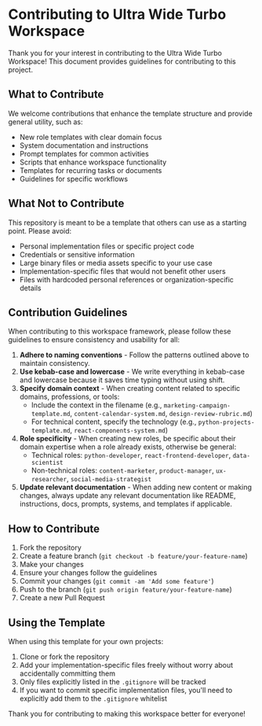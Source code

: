 # Contributing to Ultra Wide Turbo Workspace

Thank you for your interest in contributing to the Ultra Wide Turbo Workspace! This document provides guidelines for contributing to this project.

## What to Contribute

We welcome contributions that enhance the template structure and provide general utility, such as:

- New role templates with clear domain focus
- System documentation and instructions
- Prompt templates for common activities
- Scripts that enhance workspace functionality
- Templates for recurring tasks or documents
- Guidelines for specific workflows

## What Not to Contribute

This repository is meant to be a template that others can use as a starting point. Please avoid:

- Personal implementation files or specific project code
- Credentials or sensitive information
- Large binary files or media assets specific to your use case
- Implementation-specific files that would not benefit other users
- Files with hardcoded personal references or organization-specific details

## Contribution Guidelines

When contributing to this workspace framework, please follow these guidelines to ensure consistency and usability for all:

1. **Adhere to naming conventions** - Follow the patterns outlined above to maintain consistency.
2. **Use kebab-case and lowercase** - We write everything in kebab-case and lowercase because it saves time typing without using shift.
3. **Specify domain context** - When creating content related to specific domains, professions, or tools:
   - Include the context in the filename (e.g., `marketing-campaign-template.md`, `content-calendar-system.md`, `design-review-rubric.md`)
   - For technical content, specify the technology (e.g., `python-projects-template.md`, `react-components-system.md`)
4. **Role specificity** - When creating new roles, be specific about their domain expertise when a role already exists, otherwise be general:
   - Technical roles: `python-developer`, `react-frontend-developer`, `data-scientist`
   - Non-technical roles: `content-marketer`, `product-manager`, `ux-researcher`, `social-media-strategist`
5. **Update relevant documentation** - When adding new content or making changes, always update any relevant documentation like README, instructions, docs, prompts, systems, and templates if applicable.

## How to Contribute

1. Fork the repository
2. Create a feature branch (`git checkout -b feature/your-feature-name`)
3. Make your changes
4. Ensure your changes follow the guidelines
5. Commit your changes (`git commit -am 'Add some feature'`)
6. Push to the branch (`git push origin feature/your-feature-name`)
7. Create a new Pull Request

## Using the Template

When using this template for your own projects:

1. Clone or fork the repository
2. Add your implementation-specific files freely without worry about accidentally committing them
3. Only files explicitly listed in the `.gitignore` will be tracked
4. If you want to commit specific implementation files, you'll need to explicitly add them to the `.gitignore` whitelist

Thank you for contributing to making this workspace better for everyone! 
